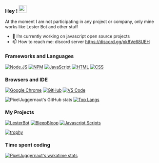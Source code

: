 ### Hey ! <img src="https://media.giphy.com/media/hvRJCLFzcasrR4ia7z/giphy.gif" width="25px">

At the moment I am not participating in any project or company, only mine works like Lester Bot and other stuff 

- 🔭 I’m currently working on javascript open source projects
- 📫 How to reach me: discord server https://discord.gg/pk8Ve68UEH

### Frameworks and Languages
[![Node.JS](https://img.shields.io/badge/Node.js-339933?style=for-the-badge&logo=nodedotjs&logoColor=white)](https://nodejs.org)
[![NPM](https://img.shields.io/badge/npm-CB3837?style=for-the-badge&logo=npm&logoColor=white)](https://npmjs.org)
[![JavaScript](https://img.shields.io/badge/JavaScript-F7DF1E?style=for-the-badge&logo=javascript&logoColor=white)](https://javascript.com)
[![HTML](https://img.shields.io/badge/HTML-E34F26?style=for-the-badge&logo=html5&logoColor=white)](https://html.spec.whatwg.org/multipage/)
[![CSS](https://img.shields.io/badge/CSS-1572B6?style=for-the-badge&logo=css3&logoColor=white)](https://w3.org/Style/CSS)
### Browsers and IDE
[![Google Chrome](https://img.shields.io/badge/Google_chrome-4285F4?style=for-the-badge&logo=Google-chrome&logoColor=white)](https://google.com/chrome/)
[![GitHub](https://img.shields.io/badge/Github-100000?style=for-the-badge&logo=github&logoColor=white)](https://github.com)
[![VS Code](https://img.shields.io/badge/Visual_Studio_Code-0078D4?style=for-the-badge&logo=visual%20studio%20code&logoColor=white)](https://code.visualstudio.com)

![PixelJuggernaut's GitHub stats](https://github-readme-stats.vercel.app/api?username=PixelJuggernaut&show_icons=true&theme=transparent)      [![Top Langs](https://github-readme-stats.vercel.app/api/top-langs/?username=PixelJuggernaut&theme=transparent)]([https://github.com/PixelJuggernaut/lesterbot])

### My Projects

[![LesterBot](https://github-readme-stats.vercel.app/api/pin/?username=PixelJuggernaut&repo=lesterbot&theme=transparent)]([https://github.com/PixelJuggernaut/lesterbot]) [![BleepBloop](https://github-readme-stats.vercel.app/api/pin/?username=PixelJuggernaut&repo=bleep-bloop-bot&theme=transparent)]([https://github.com/PixelJuggernaut/bleep-bloop-bot])
[![Javascript Scripts](https://github-readme-stats.vercel.app/api/pin/?username=PixelJuggernaut&repo=javascript-scripts&theme=transparent)]([https://github.com/PixelJuggernaut/javascript-scripts])

[![trophy](https://github-profile-trophy.vercel.app/?username=pixeljuggernaut&theme=onedark)](https://github.com/ryo-ma/github-profile-trophy)

### Time spent coding

[![PixelJuggernaut's wakatime stats](https://github-readme-stats.vercel.app/api/wakatime?username=Psycho006Develop&theme=transparent)](https://github.com/PixelJuggernaut/lesterbot)
